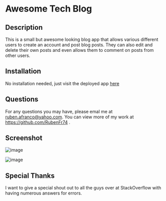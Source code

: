 # Awesome Tech Blog

  ## Description
  This is a small but awesome looking blog app that allows various different users to create an account and post blog posts. They can also edit and 
  delete their own posts and even allows them to comment on posts from other users.

  ## Installation
  No installation needed, just visit the deployed app [here](https://awesome-tech-blog74.herokuapp.com/)

  ## Questions
  
  For any questions you may have, please emal me at ruben.afranco@yahoo.com.
  You can view more of my work at https://github.com/RubenFr74 .
  
  ## Screenshot
  ![image](https://user-images.githubusercontent.com/119752452/229015070-673ece6c-d725-4734-ba4a-3d6cb1556745.png)
  
  ![image](https://user-images.githubusercontent.com/119752452/229015204-36edf315-1bc8-49e3-8e14-c5d4a9421bd4.png)

  
  ## Special Thanks
  I want to give a special shout out to all the guys over at StackOverflow with having numerous answers for errors.
